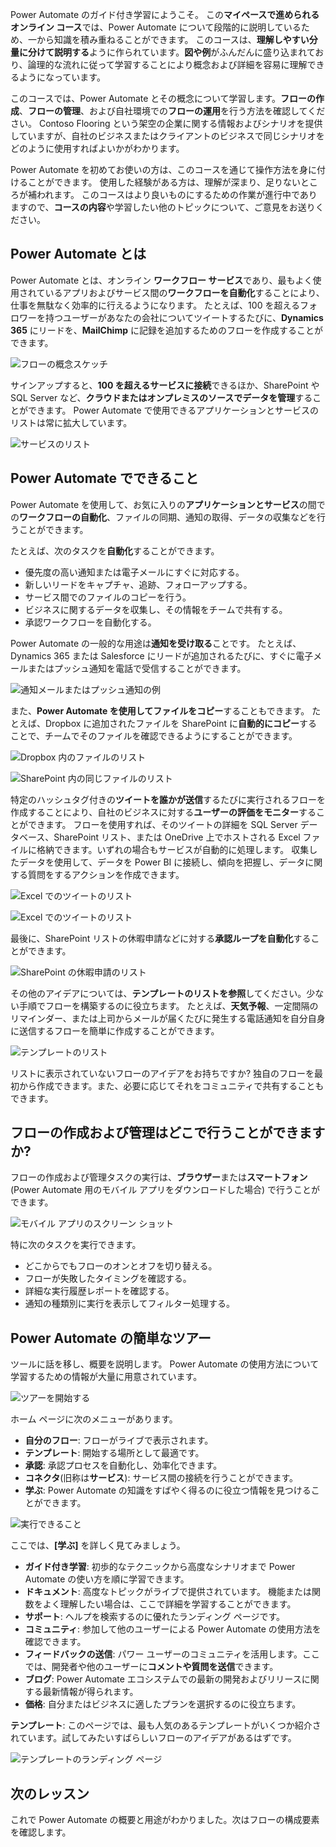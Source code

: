 Power Automate のガイド付き学習にようこそ。 この**マイペースで進められるオンライン コース**では、Power Automate について段階的に説明しているため、一から知識を積み重ねることができます。 このコースは、**理解しやすい分量に分けて説明する**ように作られています。**図や例**がふんだんに盛り込まれており、論理的な流れに従って学習することにより概念および詳細を容易に理解できるようになっています。

このコースでは、Power Automate とその概念について学習します。**フローの作成**、**フローの管理**、および自社環境での**フローの運用**を行う方法を確認してください。 Contoso Flooring という架空の企業に関する情報およびシナリオを提供していますが、自社のビジネスまたはクライアントのビジネスで同じシナリオをどのように使用すればよいかがわかります。

Power Automate を初めてお使いの方は、このコースを通じて操作方法を身に付けることができます。 使用した経験がある方は、理解が深まり、足りないところが補われます。 このコースはより良いものにするための作業が進行中でありますので、**コースの内容**や学習したい他のトピックについて、ご意見をお送りください。

## <a name="what-is-power-automate"></a>Power Automate とは
Power Automate とは、オンライン **ワークフロー サービス**であり、最もよく使用されているアプリおよびサービス間の**ワークフローを自動化**することにより、仕事を無駄なく効率的に行えるようになります。 たとえば、100 を超えるフォロワーを持つユーザーがあなたの会社についてツイートするたびに、**Dynamics 365** にリードを、**MailChimp** に記録を追加するためのフローを作成することができます。

![フローの概念スケッチ](./media/learning-introduce-flow/conceptual.png)

サインアップすると、**100 を超えるサービスに接続**できるほか、SharePoint や SQL Server など、**クラウドまたはオンプレミスのソースでデータを管理**することができます。 Power Automate で使用できるアプリケーションとサービスのリストは常に拡大しています。

![サービスのリスト](./media/learning-introduce-flow/services.png)

## <a name="what-can-you-do-with-power-automate"></a>Power Automate でできること
Power Automate を使用して、お気に入りの**アプリケーションとサービス**の間での**ワークフローの自動化**、ファイルの同期、通知の取得、データの収集などを行うことができます。 

たとえば、次のタスクを**自動化**することができます。

* 優先度の高い通知または電子メールにすぐに対応する。
* 新しいリードをキャプチャ、追跡、フォローアップする。
* サービス間でのファイルのコピーを行う。
* ビジネスに関するデータを収集し、その情報をチームで共有する。
* 承認ワークフローを自動化する。

Power Automate の一般的な用途は**通知を受け取る**ことです。 たとえば、Dynamics 365 または Salesforce にリードが追加されるたびに、すぐに電子メールまたはプッシュ通知を電話で受信することができます。

![通知メールまたはプッシュ通知の例](./media/learning-introduce-flow/sales-lead.png)

また、**Power Automate を使用してファイルをコピー**することもできます。 たとえば、Dropbox に追加されたファイルを SharePoint に**自動的にコピー**することで、チームでそのファイルを確認できるようにすることができます。

![Dropbox 内のファイルのリスト](./media/learning-introduce-flow/dropbox-files.png) 

![SharePoint 内の同じファイルのリスト](./media/learning-introduce-flow/sharepoint-files.png) 

特定のハッシュタグ付きの**ツイートを誰かが送信**するたびに実行されるフローを作成することにより、自社のビジネスに対する**ユーザーの評価をモニター**することができます。 フローを使用すれば、そのツイートの詳細を SQL Server データベース、SharePoint リスト、または OneDrive 上でホストされる Excel ファイルに格納できます。いずれの場合もサービスが自動的に処理します。 収集したデータを使用して、データを Power BI に接続し、傾向を把握し、データに関する質問をするアクションを作成できます。

![Excel でのツイートのリスト](./media/learning-introduce-flow/tweets-to-excel.png)

![Excel でのツイートのリスト](./media/learning-introduce-flow/excel-tweets.png)

最後に、SharePoint リストの休暇申請などに対する**承認ループを自動化**することができます。

![SharePoint の休暇申請のリスト](./media/learning-introduce-flow/vacation-requests.png)

その他のアイデアについては、**テンプレートのリストを参照**してください。少ない手順でフローを構築するのに役立ちます。 たとえば、**天気予報**、一定間隔のリマインダー、または上司からメールが届くたびに発生する電話通知を自分自身に送信するフローを簡単に作成することができます。

![テンプレートのリスト](./media/learning-introduce-flow/templates-you-might-use.png)

リストに表示されていないフローのアイデアをお持ちですか? 独自のフローを最初から作成できます。また、必要に応じてそれをコミュニティで共有することもできます。

## <a name="where-can-i-create-and-administer-a-flow"></a>フローの作成および管理はどこで行うことができますか?
フローの作成および管理タスクの実行は、**ブラウザー**または**スマートフォン** (Power Automate 用のモバイル アプリをダウンロードした場合) で行うことができます。

![モバイル アプリのスクリーン ショット](./media/learning-introduce-flow/screen-mobile-app.png)  

特に次のタスクを実行できます。

* どこからでもフローのオンとオフを切り替える。
* フローが失敗したタイミングを確認する。
* 詳細な実行履歴レポートを確認する。
* 通知の種類別に実行を表示してフィルター処理する。

## <a name="a-brief-tour-of-power-automate"></a>Power Automate の簡単なツアー
ツールに話を移し、概要を説明します。 Power Automate の使用方法について学習するための情報が大量に用意されています。

![ツアーを開始する](./media/learning-introduce-flow/start-of-tour.png)

ホーム ページに次のメニューがあります。

* **自分のフロー**: フローがライブで表示されます。
* **テンプレート**: 開始する場所として最適です。
* **承認**: 承認プロセスを自動化し、効率化できます。
* **コネクタ**(旧称は**サービス**): サービス間の接続を行うことができます。
* **学ぶ**: Power Automate の知識をすばやく得るのに役立つ情報を見つけることができます。

![実行できること](./media/learning-introduce-flow/what-you-can-do.png)

ここでは、**[学ぶ]** を詳しく見てみましょう。

* **ガイド付き学習**: 初歩的なテクニックから高度なシナリオまで Power Automate の使い方を順に学習できます。
* **ドキュメント**: 高度なトピックがライブで提供されています。 機能または関数をよく理解したい場合は、ここで詳細を学習することができます。
* **サポート**: ヘルプを検索するのに優れたランディング ページです。
* **コミュニティ**: 参加して他のユーザーによる Power Automate の使用方法を確認できます。
* **フィードバックの送信**: パワー ユーザーのコミュニティを活用します。ここでは、開発者や他のユーザーに**コメントや質問を送信**できます。
* **ブログ**: Power Automate エコシステムでの最新の開発およびリリースに関する最新情報が得られます。
* **価格**: 自分またはビジネスに適したプランを選択するのに役立ちます。

**テンプレート**: このページでは、最も人気のあるテンプレートがいくつか紹介されています。試してみたいすばらしいフローのアイデアがあるはずです。

![テンプレートのランディング ページ](./media/learning-introduce-flow/template-page.png)

## <a name="next-lesson"></a>次のレッスン
これで Power Automate の概要と用途がわかりました。次はフローの構成要素を確認します。

